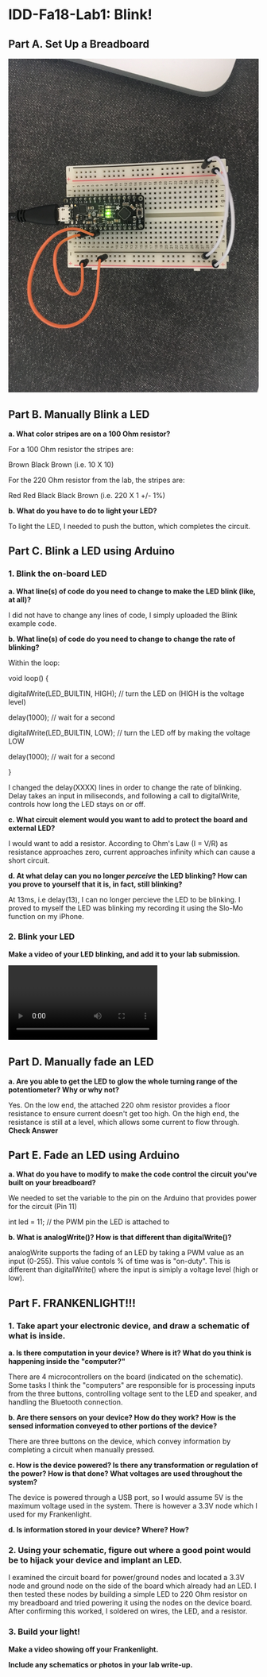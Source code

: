 # IDD-Fa18-Lab1: Blink!


## Part A. Set Up a Breadboard

![My Breadboard](https://github.com/MattD18/IDD-Fa18-Lab1/blob/master/IMG_2262.JPG)

## Part B. Manually Blink a LED

**a. What color stripes are on a 100 Ohm resistor?**

For a 100 Ohm resistor the stripes are:

Brown Black Brown (i.e. 10 X 10)

For the 220 Ohm resistor from the lab, the stripes are:

Red Red Black Black Brown (i.e. 220 X 1 +/- 1%)
 
**b. What do you have to do to light your LED?**

To light the LED, I needed to push the button, which completes the circuit.

## Part C. Blink a LED using Arduino

### 1. Blink the on-board LED

**a. What line(s) of code do you need to change to make the LED blink (like, at all)?**

I did not have to change any lines of code, I simply uploaded the Blink example code.

**b. What line(s) of code do you need to change to change the rate of blinking?**

Within the loop:

void loop() {

  digitalWrite(LED_BUILTIN, HIGH);   // turn the LED on (HIGH is the voltage level)
  
  delay(1000);                       // wait for a second
  
  digitalWrite(LED_BUILTIN, LOW);    // turn the LED off by making the voltage LOW
  
  delay(1000);                       // wait for a second
  
}

I changed the delay(XXXX) lines in order to change the rate of blinking. Delay takes an input in miliseconds, and following a call to digitalWrite, controls how long the LED stays on or off.

**c. What circuit element would you want to add to protect the board and external LED?**

I would want to add a resistor. According to Ohm's Law (I = V/R) as resistance approaches zero, current approaches infinity which can cause a short circuit.
 
**d. At what delay can you no longer *perceive* the LED blinking? How can you prove to yourself that it is, in fact, still blinking?**

At 13ms, i.e delay(13), I can no longer percieve the LED to be blinking. I proved to myself the LED was blinking my recording it using the Slo-Mo function on my iPhone.


### 2. Blink your LED

**Make a video of your LED blinking, and add it to your lab submission.**

![Blinking External LED](https://github.com/MattD18/IDD-Fa18-Lab1/blob/master/IMG_2265.MOV)


## Part D. Manually fade an LED

**a. Are you able to get the LED to glow the whole turning range of the potentiometer? Why or why not?**

Yes. On the low end, the attached 220 ohm resistor provides a floor resistance to ensure current doesn't get too high. On the high end, the resistance is still at a level, which allows some current to flow through. **Check Answer**

## Part E. Fade an LED using Arduino

**a. What do you have to modify to make the code control the circuit you've built on your breadboard?**

We needed to set the variable to the pin on the Arduino that provides power for the circuit (Pin 11)

int led = 11;           // the PWM pin the LED is attached to

**b. What is analogWrite()? How is that different than digitalWrite()?**

analogWrite supports the fading of an LED by taking a PWM value as an input (0-255). This value contols % of time was is "on-duty". This is different than digitalWrite() where the input is simiply a voltage level (high or low).

## Part F. FRANKENLIGHT!!!

### 1. Take apart your electronic device, and draw a schematic of what is inside. 

**a. Is there computation in your device? Where is it? What do you think is happening inside the "computer?"**

There are 4 microcontrollers on the board (indicated on the schematic). Some tasks I think the "computers" are responsible for is processing inputs from the three buttons, controlling voltage sent to the LED and speaker, and handling the Bluetooth connection. 

**b. Are there sensors on your device? How do they work? How is the sensed information conveyed to other portions of the device?**

There are three buttons on the device, which convey information by completing a circuit when manually pressed.

**c. How is the device powered? Is there any transformation or regulation of the power? How is that done? What voltages are used throughout the system?**

The device is powered through a USB port, so I would assume 5V is the maximum voltage used in the system. There is however a 3.3V node which I used for my Frankenlight.


**d. Is information stored in your device? Where? How?**

### 2. Using your schematic, figure out where a good point would be to hijack your device and implant an LED.

I examined the circuit board for power/ground nodes and located a 3.3V node and ground node on the side of the board which already had an LED. I then tested these nodes by building a simple LED to 220 Ohm resistor on my breadboard and tried powering it using the nodes on the device board. After confirming this worked, I soldered on wires, the LED, and a resistor.

### 3. Build your light!

**Make a video showing off your Frankenlight.**

**Include any schematics or photos in your lab write-up.**
